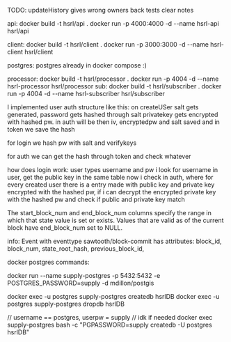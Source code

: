 TODO:
    updateHistory gives wrong owners back
    tests
    clear notes

api: 
    docker build -t hsrl/api .
    docker run -p 4000:4000 -d --name hsrl-api hsrl/api 

client: 
    docker build -t hsrl/client .
    docker run -p 3000:3000 -d --name hsrl-client hsrl/client

postgres:
    postgres already in docker compose :)

processor:
    docker build -t hsrl/processor .
    docker run -p 4004 -d --name hsrl-processor hsrl/processor
sub:
    docker build -t hsrl/subscriber .
    docker run -p 4004 -d --name hsrl-subscriber hsrl/subscriber



I implemented user auth structure like this:
on createUSer salt gets generated, password gets hashed through salt
privatekey gets encrypted with hashed pw. 
in auth will be then iv, encryptedpw and salt saved and in token we save the hash

for login we hash pw with salt and verifykeys

for auth we can get the hash through token and check whatever

how does login work: user types username and pw
i look for username in user, get the public key in the same table
now i check in auth, where for every created user there is a entry made with public key and private key encrypted with the hashed pw,
if i can decrypt the encrypted private key with the hashed pw and check if public and private key match

The start_block_num and end_block_num columns specify the range in which that state value is set or exists.
Values that are valid as of the current block have end_block_num set to NULL.


info: 
Event with eventtype sawtooth/block-commit has attributes:
block_id, block_num, state_root_hash, previous_block_id,


docker postgres commands: 

docker run --name supply-postgres -p 5432:5432 -e POSTGRES_PASSWORD=supply -d mdillon/postgis

docker exec -u postgres supply-postgres createdb hsrlDB
docker exec -u postgres supply-postgres dropdb hsrlDB


// username == postgres, userpw = supply
// idk if needed
docker exec supply-postgres bash -c "PGPASSWORD=supply createdb -U postgres hsrlDB"
